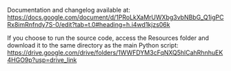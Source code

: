 Documentation and changelog available at:
https://docs.google.com/document/d/1PRoLkXaMrUWXbg3vbNBbG_Q1igPCRx8imRnfndy7S-0/edit?tab=t.0#heading=h.i4wd1kjzs06k

If you choose to run the source code, access the Resources folder and download it to the same directory as the main Python script:
https://drive.google.com/drive/folders/1WWFDYM3cFqNXQ5hlCahRhnhuEK4HGO9p?usp=drive_link
